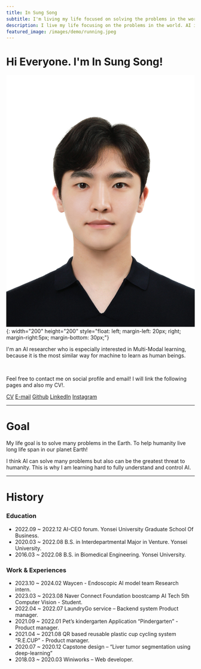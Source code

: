 ```yaml
---
title: In Sung Song
subtitle: I'm living my life focused on solving the problems in the world.  
description: I live my life focusing on the problems in the world. AI is the technology that humanity must learn and control. It can solve many problems but also can be the greatest threat to humanity. I want to learn to control AI.
featured_image: /images/demo/running.jpeg
---
```


# Hi Everyone. I'm In Sung Song!

![Profile](/images/demo/issong.jpg){: width="200" height="200" style="float: left; margin-left: 20px; right; margin-right:5px; margin-bottom: 30px;"}

I'm an AI researcher who is especially interested in Multi-Modal learning, because it is the most similar way for machine to learn as human beings. 

<br/>

Feel free to contact me on social profile and email! I will link the following pages and also my CV!.

<a href="/pdf/송인성_CV.pdf" target="_blank" class="button button--medium"><i class="fa fa-file-pdf"></i> CV</a>
<a href="mailto:insungsong5@gmail.com" class="button button--medium"><i class="fa fa-envelope"></i> E-mail</a>
<a href="https://github.com/solversong" target="_blank" class="button button--medium"><i class="fa-brands fa-github"></i> Github</a>
<a href="https://www.linkedin.com/in/in-sung-song-437639271/" target="_blank" class="button button--medium"><i class="fa-brands fa-linkedin"></i> LinkedIn</a>
<a href="https://www.instagram.com/is_motivation_ss0ng/" class="button button--medium"><i class="fa-brands fa-instagram"></i>  Instagram</a>
<br/>

<hr/>

# Goal

My life goal is to solve many problems in the Earth. To help humanity live long life span in our planet Earth!

I think AI can solve many problems but also can be the greatest threat to humanity. This is why I am learning hard to fully understand and control AI. 

<hr/>

# History

### Education

- 2022.09 ~ 2022.12 AI-CEO forum. Yonsei University Graduate School Of Business.
- 2020.03 ~ 2022.08 B.S. in Interdepartmental Major in Venture. Yonsei University.
- 2016.03 ~ 2022.08 B.S. in Biomedical Engineering. Yonsei University.

### Work & Experiences 

- 2023.10 ~ 2024.02 Waycen - Endoscopic AI model team Research intern.
- 2023.03 ~ 2023.08 Naver Connect Foundation boostcamp AI Tech 5th Computer Vision - Student.
- 2022.04 ~ 2022.07 LaundryGo service – Backend system Product manager.
- 2021.09 ~ 2022.01 Pet’s kindergarten Application “Pindergarten” - Product manager.
- 2021.04 ~ 2021.08 QR based reusable plastic cup cycling system “R.E.CUP” - Product manager.
- 2020.07 ~ 2020.12 Capstone design – “Liver tumor segmentation using deep-learning”
- 2018.03 ~ 2020.03 Winiworks – Web developer.